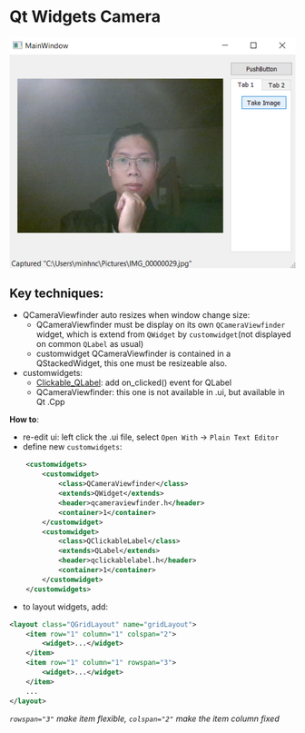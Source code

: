 # Qt Widgets Camera

![](demo.png)

## Key techniques:
 - QCameraViewfinder auto resizes when window change size:
    + QCameraViewfinder must be display on its own `QCameraViewfinder` widget, which is extend from `QWidget` by `customwidget`(not displayed on common `QLabel` as usual)
    + customwidget QCameraViewfinder is contained in a QStackedWidget, this one must be resizeable also.
 - customwidgets: 
    + [Clickable_QLabel](https://wiki.qt.io/Clickable_QLabel): add on_clicked() event for QLabel
    + QCameraViewfinder: this one is not available in .ui, but available in Qt .Cpp

**How to**:
 - re-edit ui: left click the .ui file, select `Open With` -> `Plain Text Editor`
 - define new `customwidgets`:
```XML
	<customwidgets>
		<customwidget>
			<class>QCameraViewfinder</class>
			<extends>QWidget</extends>
			<header>qcameraviewfinder.h</header>
			<container>1</container>
		</customwidget>
		<customwidget>
			<class>QClickableLabel</class>
			<extends>QLabel</extends>
			<header>qclickablelabel.h</header>
			<container>1</container>
		</customwidget>
	</customwidgets>
```
 - to layout widgets, add:
```XML
<layout class="QGridLayout" name="gridLayout">
    <item row="1" column="1" colspan="2">
        <widget>...</widget>
    </item>
    <item row="1" column="1" rowspan="3">
        <widget>...</widget>
    </item>
    ...
</layout>
```
*`rowspan="3"` make item flexible, `colspan="2"` make the item column fixed*
